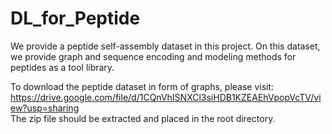 # DL_for_Peptide
We provide a peptide self-assembly dataset in this project. On this dataset, we provide graph and sequence encoding and modeling methods for peptides as a tool library.

To download the peptide dataset in form of graphs, please visit:  
https://drive.google.com/file/d/1CQnVhISNXCl3siHDB1KZEAEhVpopVcTV/view?usp=sharing  
The zip file should be extracted and placed in the root directory.
